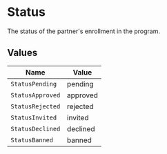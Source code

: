 # Status

The status of the partner's enrollment in the program.


## Values

| Name             | Value            |
| ---------------- | ---------------- |
| `StatusPending`  | pending          |
| `StatusApproved` | approved         |
| `StatusRejected` | rejected         |
| `StatusInvited`  | invited          |
| `StatusDeclined` | declined         |
| `StatusBanned`   | banned           |
